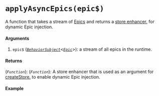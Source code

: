 # `applyAsyncEpics(epic$)`

A function that takes a stream of [Epics](https://redux-observable.js.org/docs/basics/Epics.html) and returns a [store enhancer.](https://redux.js.org/glossary#store-enhancer) for dynamic Epic injection.

#### Arguments

1. `epic$` ([*`BehaviorSubject`*](http://reactivex.io/rxjs/manual/overview.html#behaviorsubject)<[*`Epic`*](https://redux-observable.js.org/docs/basics/Epics.html)>): a stream of all epics in the runtime.

#### Returns

(*`Function`*): (*`Function`*): A store enhancer that is used as an argument for [createStore.](https://redux.js.org/api-reference/createstore) to enable dynamic Epic injection.

#### Example
